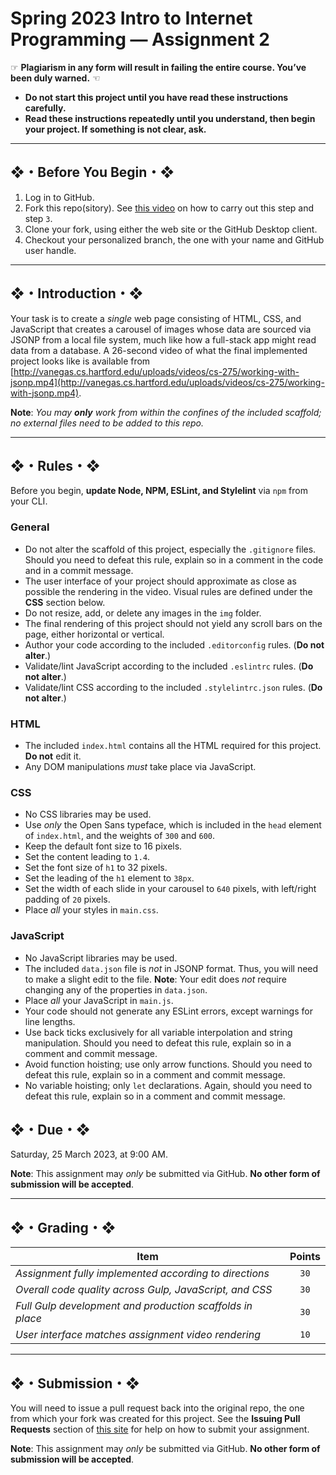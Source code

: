 # Spring 2023 Intro to Internet Programming — Assignment 2

☞ **Plagiarism in any form will result in failing the entire course. You’ve been duly warned.** ☜

* **Do not start this project until you have read these instructions carefully.**
* **Read these instructions repeatedly until you understand, then begin your project. If something is not clear, ask.**

---

## ❖・Before You Begin・❖

1. Log in to GitHub.
2. Fork this repo(sitory). See [this video](http://code-warrior.github.io/tutorials/git/github/forking-and-cloning-at-the-github-web-site/) on how to carry out this step and step `3`.
3. Clone your fork, using either the web site or the GitHub Desktop client.
4. Checkout your personalized branch, the one with your name and GitHub user handle.

---

## ❖・Introduction・❖

Your task is to create a *single* web page consisting of HTML, CSS, and JavaScript that creates a carousel of images whose data are sourced via JSONP from a local file system, much like how a full-stack app might read data from a database. A 26-second video of what the final implemented project looks like is available from [http://vanegas.cs.hartford.edu/uploads/videos/cs-275/working-with-jsonp.mp4](http://vanegas.cs.hartford.edu/uploads/videos/cs-275/working-with-jsonp.mp4).

**Note**: *You may **only** work from within the confines of the included scaffold; no external files need to be added to this repo.*

---

## ❖・Rules・❖

Before you begin, **update Node, NPM, ESLint, and Stylelint** via `npm` from your CLI.

### General

* Do not alter the scaffold of this project, especially the `.gitignore` files. Should you need to defeat this rule, explain so in a comment in the code and in a commit message.
* The user interface of your project should approximate as close as possible the rendering in the video. Visual rules are defined under the **CSS** section below.
* Do not resize, add, or delete any images in the `img` folder.
* The final rendering of this project should not yield any scroll bars on the page, either horizontal or vertical.
* Author your code according to the included `.editorconfig` rules. (**Do not alter**.)
* Validate/lint JavaScript according to the included `.eslintrc` rules. (**Do not alter**.)
* Validate/lint CSS according to the included `.stylelintrc.json` rules. (**Do not alter**.)

### HTML

* The included `index.html` contains all the HTML required for this project. **Do not** edit it.
* Any DOM manipulations *must* take place via JavaScript.

### CSS

* No CSS libraries may be used.
* Use *only* the Open Sans typeface, which is included in the `head` element of `index.html`, and the weights of `300` and `600`.
* Keep the default font size to 16 pixels.
* Set the content leading to `1.4`.
* Set the font size of `h1` to 32 pixels.
* Set the leading of the `h1` element to `38px`.
* Set the width of each slide in your carousel to `640` pixels, with left/right padding of `20` pixels.
* Place *all* your styles in `main.css`.

### JavaScript

* No JavaScript libraries may be used.
* The included `data.json` file is *not* in JSONP format. Thus, you will need to make a slight edit to the file. **Note**: Your edit does *not* require changing any of the properties in `data.json`.
* Place *all* your JavaScript in `main.js`.
* Your code should not generate any ESLint errors, except warnings for line lengths.
* Use back ticks exclusively for all variable interpolation and string manipulation. Should you need to defeat this rule, explain so in a comment and commit message.
* Avoid function hoisting; use only arrow functions. Should you need to defeat this rule, explain so in a comment and commit message.
* No variable hoisting; only `let` declarations. Again, should you need to defeat this rule, explain so in a comment and commit message.

## ❖・Due・❖

Saturday, 25 March 2023, at 9:00 AM.

**Note**: This assignment may *only* be submitted via GitHub. **No other form of submission will be accepted**.

---

## ❖・Grading・❖

| Item                                                      | Points |
| --------------------------------------------------------- | :----: |
| *Assignment fully implemented according to directions*    | `30`   |
| *Overall code quality across Gulp, JavaScript, and CSS*   | `30`   |
| *Full Gulp development and production scaffolds in place* | `30`   |
| *User interface matches assignment video rendering*       | `10`   |

---

## ❖・Submission・❖

You will need to issue a pull request back into the original repo, the one from which your fork was created for this project. See the **Issuing Pull Requests** section of [this site](http://code-warrior.github.io/tutorials/git/github/index.html) for help on how to submit your assignment.

**Note**: This assignment may *only* be submitted via GitHub. **No other form of submission will be accepted**.
